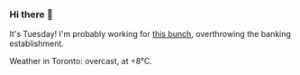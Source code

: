 ### Hi there :wave:

It's Tuesday! I'm probably working for [this bunch](https://github.com/kohofinancial), overthrowing the banking establishment.

Weather in Toronto: overcast, at +8°C.
